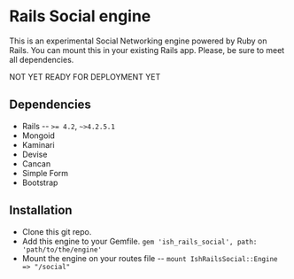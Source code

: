# Rails Social engine
This is an experimental Social Networking engine powered by Ruby on Rails. You can mount this in your existing Rails app. Please, be sure to meet all dependencies.

NOT YET READY FOR DEPLOYMENT YET

## Dependencies
- Rails -- `>= 4.2`, `~>4.2.5.1`
- Mongoid
- Kaminari
- Devise
- Cancan
- Simple Form
- Bootstrap

## Installation
- Clone this git repo.
- Add this engine to your Gemfile. `gem 'ish_rails_social', path: 'path/to/the/engine'`
- Mount the engine on your routes file -- `mount IshRailsSocial::Engine => "/social"`
